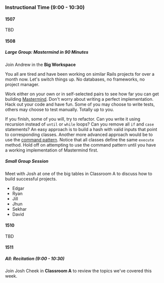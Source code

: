 ### Instructional Time (9:00 - 10:30)

#### 1507

TBD

#### 1508

##### Large Group: Mastermind in 90 Minutes

Join Andrew in the **Big Workspace**

You all are tired and have been working on similar Rails projects for over a month now. Let's switch things up. No databases, no frameworks, no project manager.

Work either on your own or in self-selected pairs to see how far you can get building [Mastermind](https://github.com/turingschool/curriculum/blob/master/source/projects/mastermind.markdown). Don't worry about writing a perfect implementation. Hack out your code and have fun. Some of you may choose to write tests, others may choose to test manually. Totally up to you.

If you finish, some of you will, try to refactor. Can you write it using recursion instead of `until` or `while` loops? Can you remove all `if` and `case` statements? An easy approach is to build a hash with valid inputs that point to corresponding classes. Another more advanced approach would be to use the [command pattern](https://dockyard.com/blog/2013/11/05/design-patterns-command-pattern). Notice that all classes define the same `execute` method. Hold off on attempting to use the command pattern until you have a working implementation of Mastermind first.

##### Small Group Session

Meet with Josh at one of the big tables in Classroom A to discuss how to build successful projects.

* Edgar
* Ryan
* Jill
* Jhun
* Sekhar
* David

#### 1510

TBD

#### 1511

##### All: Recitation (9:00 - 10:30)

Join Josh Cheek in **Classroom A** to review the topics
we've covered this week.
